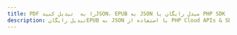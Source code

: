 ---title: PDF را به  تبدیل کنیدJSON، EPUB به JSON مبدل رایگان یا PHP SDKdescription: تبدیل رایگانEPUB به JSON با استفاده از PHP Cloud APIs & SDK همچنین اسناد PDF را در Cloud ایجاد، ویرایش و رندر کنید.---